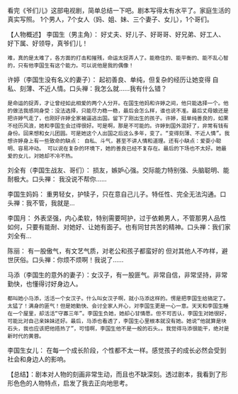 看完《爷们儿》这部电视剧，简单总结一下吧。剧本写得太有水平了。家庭生活的真实写照。 1个男人，7个女人（妈、姐、妹、三个妻子、女儿），1个哥们。

【人物概述】
李国生（男主角）： 好丈夫、好儿子、好哥哥、好兄弟、好工人、好下属、好领导，真爷们儿！

    难，真的是太难了，各方面的打击和摧残，命运太捉弄人了。能稳住的、能平衡的、能不乱心智的，只有他李国生有这个能力。可以说他是我的偶像！

许婷（李国生没有名义的妻子）： 起初善良、单纯，但复杂的经历让她变得 自私、刻薄、不近人情。口头禅：我怎么就……我有什么错？ 

    是命运的捉弄，才让曾经如此相爱的两个人分开。在国生他妈和许婷之间，他只能选择一个。他的做法我感同身受：没法选择，只能尽力稳一稳，最后会怎么样，谁也说不准。最后丈母娘还是把许婷气走了，也刚好许婷全家被逼逃出国。留下了刚出生的孩子。许婷，挺单纯善良的，如果不经历风浪，她和李国生会过得很好。可是啊，那是不可能的。许婷到国外混好了，非常有钱有身份。回来想和女儿团圆。可是她这个人出国之后这么多年，变了。“变得刻薄、不近人情”。我想许婷身上有一些致命的缺点： 自私、斗气，甚至不讲人情和道理。还有小缺点：爱耍小聪明、容易冲动。 可以说在复杂的环境下，她的善良已经不复存在。最后的下场也不太好。她最爱的女儿，对她却不冷不热。

刘全有（李国生战友、哥们）： 损友，嫉妒心强。交际能力特别强、头脑聪明、能耐极大。口头禅： 我没说不帮你…… 

李国生妈妈： 重男轻女，护犊子，只在意自己儿子。特任性、完全无法沟通。口头禅：我不管，我就是… 

李国月： 外表坚强，内心柔软，特别需要呵护，过于依赖男人，不管那男人品性如何，只要有能耐、对她好、让她有面子。也有同甘共苦的精神。口头禅：我们家刘全有… 

陈丽： 有一股傲气，有文艺气质，对老公和孩子都蛮好的 但对其他人不咋样，避世厌俗。口头禅：你烦不烦啊！我说了…… 

马添（李国生的意外的妻子）：女汉子，有一股匪气。非常自信，非常坚持，非常勤快，也懂得讨好身边人。 

    都叫她小马添，活活一个女汉子。什么叫女汉子啊，就小马添这样的。愣是把李国生给搞定了。太猛了！满身的匪气！但是她勤快、会讨全家人开心，对李国生更是一心一意。天天和李国生睡在一个屋里，却活活“守寡三年”。李国生负她，她却心甘情愿。但不可否认，李国生对她很好，可能比对自己亲妹妹还好。最后，马添也看透了，李国生心里根本就没有她。她说“他就算是块石头，我也应该把他捂热了”，可惜啊，李国生他不是一般的石头。。我觉得马添很能干，绝对是新时代的黄蓉。

李国生女儿： 在每一个成长阶段，个性都不太一样。感觉孩子的成长必然会受到社会和身边人的影响。

【总结】：剧本对人物的刻画非常生动，而且也不缺深刻。透过剧本，我看到了形形色色的人物特点，启发了我去正向地思考。
